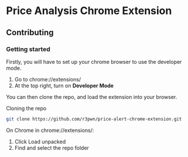 # Price Analysis Chrome Extension

## Contributing

### Getting started
Firstly, you will have to set up your chrome browser to use the developer mode.

1. Go to chrome://extensions/
2. At the top right, turn on **Developer Mode**

You can then clone the repo, and load the extension into your browser.

Cloning the repo

```bash
git clone https://github.com/r3pwn/price-alert-chrome-extension.git
```

On Chrome in chrome://extensions/: 
1. Click Load unpacked
2. Find and select the repo folder